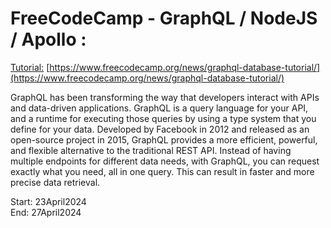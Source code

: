 # FreeCodeCamp - GraphQL / NodeJS / Apollo :
[Tutorial:](https://www.youtube.com/watch?v=5199E50O7SI&ab_channel=freeCodeCamp.org) [https://www.freecodecamp.org/news/graphql-database-tutorial/](https://www.freecodecamp.org/news/graphql-database-tutorial/)

GraphQL has been transforming the way that developers interact with APIs and data-driven applications. GraphQL is a query language for your API, and a runtime for executing those queries by using a type system that you define for your data.
Developed by Facebook in 2012 and released as an open-source project in 2015, GraphQL provides a more efficient, powerful, and flexible alternative to the traditional REST API. Instead of having multiple endpoints for different data needs,
with GraphQL, you can request exactly what you need, all in one query. This can result in faster and more precise data retrieval.

Start: 23April2024</br>
End: 27April2024
